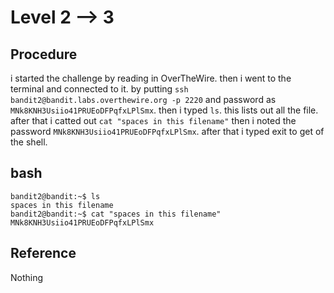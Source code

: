 # Level 2 --> 3

## Procedure
i started the challenge by reading in OverTheWire.
then i went to the terminal and connected to it.
by putting `ssh bandit2@bandit.labs.overthewire.org -p 2220` 
and password as `MNk8KNH3Usiio41PRUEoDFPqfxLPlSmx`.
then i typed `ls`. this lists out all the file.
after that i catted out `cat "spaces in this filename"`
then i noted the password `MNk8KNH3Usiio41PRUEoDFPqfxLPlSmx`.
after that i typed exit to get of the shell.


## bash
```
bandit2@bandit:~$ ls
spaces in this filename
bandit2@bandit:~$ cat "spaces in this filename"
MNk8KNH3Usiio41PRUEoDFPqfxLPlSmx
```

## Reference
Nothing
